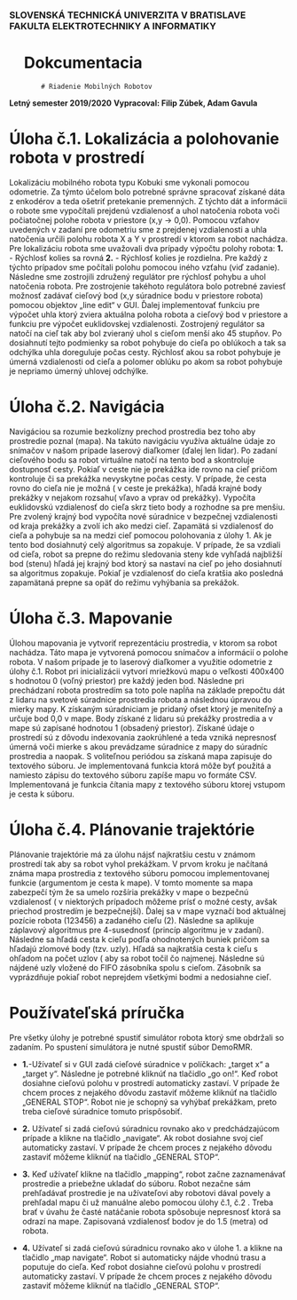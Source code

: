###		SLOVENSKÁ TECHNICKÁ UNIVERZITA V BRATISLAVE FAKULTA ELEKTROTECHNIKY A INFORMATIKY
	
# &nbsp;&nbsp;&nbsp; Dokcumentacia 

			# Riadenie Mobilných Robotov






**Letný semester 2019/2020**
**Vypracoval: 		Filip Zúbek, Adam Gavula**



# Úloha č.1. Lokalizácia  a polohovanie robota v prostredí

Lokalizáciu mobilného robota typu Kobuki sme vykonali pomocou odometrie. Za týmto účelom bolo potrebné správne spracovať získané dáta z enkodérov a teda ošetriť pretekanie premenných. Z týchto dát  a informácii o robote sme vypočítali prejdenú vzdialenosť a uhol natočenia robota voči počiatočnej polohe robota v priestore (x,y  → 0,0). Pomocou vzťahov uvedených v zadaní pre odometriu sme z prejdenej vzdialenosti a uhla natočenia určili polohu robota X a Y v prostredí v ktorom sa robot nachádza. Pre lokalizáciu robota sme uvažovali dva prípady výpočtu polohy robota: 
**1.** -	Rýchlosť kolies  sa rovná 
**2.** -	Rýchlosť kolies  je rozdielna.
Pre každý z týchto prípadov sme počítali polohu pomocou iného vzťahu (viď zadanie). Následne sme zostrojili združený regulátor pre rýchlosť pohybu a uhol natočenia robota. Pre zostrojenie takéhoto regulátora bolo potrebné zaviesť možnosť zadávať cieľový bod (x,y súradnice bodu v priestore robota)  pomocou objektov „line edit“ v GUI. Ďalej implementovať funkciu pre výpočet uhla ktorý zviera aktuálna poloha robota a cieľový bod v priestore a funkciu pre výpočet euklidovskej vzdialenosti. Zostrojený regulátor sa natočí na cieľ tak aby bol zvieraný uhol s cieľom menší ako 45 stupňov. Po dosiahnutí tejto podmienky sa robot pohybuje do cieľa po oblúkoch a tak sa odchýlka uhla  doreguluje počas cesty. Rýchlosť akou sa robot pohybuje je úmerná vzdialenosti od cieľa a polomer oblúku po akom sa robot pohybuje je nepriamo úmerný uhlovej odchýlke.

# Úloha č.2. Navigácia

Navigáciou sa rozumie bezkolízny prechod prostredia bez toho aby prostredie poznal (mapa). Na takúto navigáciu využíva aktuálne údaje zo snímačov v našom prípade laserový diaľkomer (ďalej len lidar). Po zadaní cieľového bodu sa robot virtuálne natočí na tento bod a skontroluje dostupnosť cesty. Pokiaľ  v ceste nie je prekážka ide rovno na cieľ pričom kontroluje či sa prekážka nevyskytne počas cesty. V prípade, že cesta rovno do cieľa nie je možná ( v ceste je prekážka), hľadá krajné body  prekážky v nejakom rozsahu( vľavo a vprav od prekážky). Vypočíta  euklidovskú vzdialenosť do cieľa skrz tieto body a rozhodne sa pre menšiu. Pre zvolený krajný bod vypočíta  nové súradnice v bezpečnej vzdialenosti od kraja prekážky a zvolí ich ako medzi cieľ. Zapamätá si vzdialenosť do cieľa a pohybuje sa na medzi cieľ pomocou polohovania z úlohy 1. Ak je tento bod dosiahnutý celý algoritmus sa zopakuje. V prípade, že sa vzdiali od cieľa, robot sa prepne do režimu sledovania steny kde vyhľadá najbližší bod (stenu)  hľadá jej krajný bod  ktorý sa nastaví na cieľ po jeho dosiahnutí sa algoritmus zopakuje. Pokiaľ je vzdialenosť do cieľa kratšia ako posledná zapamätaná prepne sa opäť do režimu vyhýbania sa prekážok.

# Úloha č.3. Mapovanie

Úlohou mapovania je vytvoriť reprezentáciu prostredia, v ktorom sa robot nachádza. Táto mapa je vytvorená pomocou snímačov a informácií o polohe robota. V našom prípade je to laserový diaľkomer a využitie odometrie z úlohy č.1. Robot pri inicializácii vytvorí mriežkovú mapu o veľkosti 400x400  s hodnotou 0 (voľný priestor) pre každý jeden bod. Následne pri prechádzaní robota prostredím sa toto pole napĺňa na základe prepočtu dát z lidaru na svetové súradnice prostredia robota a následnou úpravou do mierky mapy. K získaným súradniciam je pridaný ofset ktorý je meniteľný a určuje bod 0,0 v mape. Body získané z lidaru sú prekážky prostredia a v mape sú zapísané hodnotou 1 (obsadený priestor). Získané údaje o prostredí sú z dôvodu indexovania zaokrúhlené a teda vzniká nepresnosť úmerná voči mierke s akou prevádzame súradnice z mapy do súradníc prostredia a naopak. S voliteľnou periódou sa získaná mapa zapisuje do textového súboru. Je implementovaná funkcia ktorá môže byť použitá a namiesto zápisu do textového súboru zapíše mapu vo formáte CSV. Implementovaná je funkcia čítania mapy z textového súboru ktorej vstupom je cesta k súboru. 

# Úloha č.4. Plánovanie trajektórie

Plánovanie trajektórie má za úlohu nájsť najkratšiu cestu v známom prostredí tak aby sa robot vyhol prekážkam. V prvom kroku je načítaná známa mapa prostredia z textového súboru pomocou implementovanej funkcie (argumentom je cesta k mape). V tomto momente sa mapa zabezpečí tým že sa umelo rozšíria prekážky v mape o bezpečnú vzdialenosť ( v niektorých prípadoch môžeme prísť o možné cesty, avšak priechod prostredím je bezpečnejší). Ďalej sa v  mape vyznačí bod aktuálnej pozície robota (123456) a zadaného cieľu (2). Následne sa aplikuje záplavový algoritmus pre 4-susednosť (princíp algoritmu je v zadaní). Následne sa hľadá cesta k cieľu podľa ohodnotených buniek pričom sa hľadajú zlomové body (tzv. uzly). Hľadá sa najkratšia cesta k cieľu s ohľadom na počet uzlov ( aby sa robot točil čo najmenej. Následne sú nájdené uzly vložené do FIFO zásobníka spolu s cieľom. Zásobník sa vyprázdňuje pokiaľ robot neprejdem všetkými bodmi a nedosiahne cieľ.

# Používateľská príručka

Pre všetky úlohy je potrebné spustiť simulátor robota ktorý sme obdržali so zadaním. Po spustení simulátora je nutné spustiť súbor DemoRMR.

- **1.**-Užívateľ si v GUI zadá cieľové súradnice v políčkach: „target x“ a „target y“. Následne je potrebné kliknúť na tlačidlo „go on!“. Keď robot dosiahne cieľovú polohu v prostredí automaticky zastaví. V prípade že chcem proces z nejakého dôvodu zastaviť môžeme kliknúť na tlačidlo „GENERAL STOP“. Robot nie je schopný sa vyhýbať prekážkam, preto treba cieľové súradnice  tomuto prispôsobiť.

- **2.** Užívateľ si zadá cieľovú súradnicu rovnako ako v predchádzajúcom prípade a klikne na tlačidlo „navigate“. Ak robot dosiahne svoj cieľ automaticky zastaví. V prípade že chcem proces z nejakého dôvodu zastaviť môžeme kliknúť na tlačidlo „GENERAL STOP“.

- **3.** Keď užívateľ klikne na tlačidlo „mapping“, robot začne zaznamenávať prostredie a priebežne ukladať do súboru. Robot nezačne sám prehľadávať prostredie je na užívateľovi aby robotovi dával povely a prehľadal mapu či už manuálne alebo pomocou úlohy č.1, č.2 . Treba brať v úvahu že časté natáčanie robota spôsobuje nepresnosť ktorá sa odrazí na mape.  Zapisovaná vzdialenosť bodov je do 1.5 (metra) od robota.

- **4.** Užívateľ si zadá cieľovú súradnicu rovnako ako v úlohe 1. a klikne na tlačidlo „map navigate“. Robot si automaticky nájde vhodnú trasu a poputuje do cieľa. Keď robot dosiahne cieľovú polohu v prostredí automaticky zastaví. V prípade že chcem proces z nejakého dôvodu zastaviť môžeme kliknúť na tlačidlo „GENERAL STOP“. 

